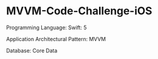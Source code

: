 # MVVM-Code-Challenge-iOS

Programming Language: Swift: 5

Application Architectural Pattern: MVVM

Database: Core Data 



